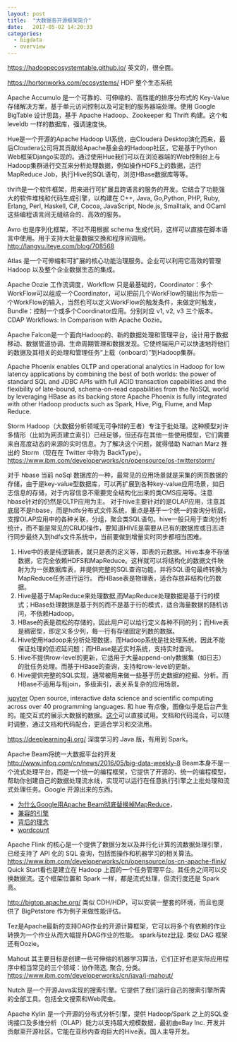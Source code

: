 ```yaml
---
layout: post
title:  "大数据各开源框架简介"
date:   2017-05-02 14:20:33
categories:
  - bigdata
  - overview
---
```


<https://hadoopecosystemtable.github.io/> 英文的，很全面。

<https://hortonworks.com/ecosystems/> HDP 整个生态系统

Apache Accumulo 是一个可靠的、可伸缩的、高性能的排序分布式的 Key-Value 存储解决方案，基于单元访问控制以及可定制的服务器端处理。使用 Google BigTable 设计思路，基于 Apache Hadoop、Zookeeper 和 Thrift 构建。这个和 leveldb 一样的数据库，强调速度快。

Hue是一个开源的Apache Hadoop UI系统，由Cloudera Desktop演化而来，最后Cloudera公司将其贡献给Apache基金会的Hadoop社区，它是基于Python Web框架Django实现的。通过使用Hue我们可以在浏览器端的Web控制台上与Hadoop集群进行交互来分析处理数据，例如操作HDFS上的数据，运行MapReduce Job，执行Hive的SQL语句，浏览HBase数据库等等。

thrift是一个软件框架，用来进行可扩展且跨语言的服务的开发。它结合了功能强大的软件堆栈和代码生成引擎，以构建在 C++, Java, Go,Python, PHP, Ruby, Erlang, Perl, Haskell, C#, Cocoa, JavaScript, Node.js, Smalltalk, and OCaml 这些编程语言间无缝结合的、高效的服务。

Avro 也是序列化框架，不过不用根据 schema 生成代码，这样可以直接在脚本语言中使用。用于支持大批量数据交换和程序间调用。http://langyu.iteye.com/blog/708568

Atlas 是一个可伸缩和可扩展的核心功能治理服务。企业可以利用它高效的管理 Hadoop 以及整个企业数据生态的集成。

Apache Oozie 工作流调度，Workflow 只是最基础的，Coordinator：多个WorkFlow可以组成一个Coordinator，可以把前几个WorkFlow的输出作为后一个WorkFlow的输入，当然也可以定义WorkFlow的触发条件，来做定时触发，Bundle：控制一个或多个Coordinator应用。分别对应 v1, v2, v3 三个版本。CDAP Workflows: In Comparison with Apache Oozie。

Apache Falcon是一个面向Hadoop的、新的数据处理和管理平台，设计用于数据移动、数据管道协调、生命周期管理和数据发现。它使终端用户可以快速地将他们的数据及其相关的处理和管理任务“上载（onboard）”到Hadoop集群。

Apache Phoenix enables OLTP and operational analytics in Hadoop for low latency applications by combining the best of both worlds:
the power of standard SQL and JDBC APIs with full ACID transaction capabilities and
the flexibility of late-bound, schema-on-read capabilities from the NoSQL world by leveraging HBase as its backing store
Apache Phoenix is fully integrated with other Hadoop products such as Spark, Hive, Pig, Flume, and Map Reduce.

Storm
Hadoop（大数据分析领域无可争辩的王者）专注于批处理。这种模型对许多情形（比如为网页建立索引）已经足够，但还存在其他一些使用模型，它们需要来自高度动态的来源的实时信息。为了解决这个问题，就得借助 Nathan Marz 推出的 Storm（现在在 Twitter 中称为 BackType）。https://www.ibm.com/developerworks/cn/opensource/os-twitterstorm/

对于 hbase 当前 noSql 数据库的一种，最常见的应用场景就是采集的网页数据的存储，由于是key-value型数据库，可以再扩展到各种key-value应用场景，如日志信息的存储，对于内容信息不需要完全结构化出来的类CMS应用等。注意hbase针对的仍然是OLTP应用为主。
对于hive主要针对的是OLAP应用，注意其底层不是hbase，而是hdfs分布式文件系统，重点是基于一个统一的查询分析层，支撑OLAP应用中的各种关联，分组，聚合类SQL语句。hive一般只用于查询分析统计，而不能是常见的CRUD操作，要知道HIVE是需要从已有的数据库或日志进行同步最终入到hdfs文件系统中，当前要做到增量实时同步都相当困难。
1. Hive中的表是纯逻辑表，就只是表的定义等，即表的元数据。Hive本身不存储数据，它完全依赖HDFS和MapReduce。这样就可以将结构化的数据文件映射为为一张数据库表，并提供完整的SQL查询功能，并将SQL语句最终转换为MapReduce任务进行运行。 而HBase表是物理表，适合存放非结构化的数据。
2. Hive是基于MapReduce来处理数据,而MapReduce处理数据是基于行的模式；HBase处理数据是基于列的而不是基于行的模式，适合海量数据的随机访问，不依赖Hadoop。
3. HBase的表是疏松的存储的，因此用户可以给行定义各种不同的列；而Hive表是稠密型，即定义多少列，每一行有存储固定列数的数据。
4. Hive使用Hadoop来分析处理数据，而Hadoop系统是批处理系统，因此不能保证处理的低迟延问题；而HBase是近实时系统，支持实时查询。
5. Hive不提供row-level的更新，它适用于大量append-only数据集（如日志）的批任务处理。而基于HBase的查询，支持和row-level的更新。
6. Hive提供完整的SQL实现，通常被用来做一些基于历史数据的挖掘、分析。而HBase不适用与有join，多级索引，表关系复杂的应用场景。

[jupyter](http://jupyter.org/) Open source, interactive data science and scientific computing across over 40 programming languages. 和 hue 有点像，图像似乎是后台产生的。能交互式的展示大数据的数据。[这个](https://try.jupyter.org/)可以直接试用。文档和代码混合，可以随时调整，通过文档和代码配合，更适合学习和交流用。

<https://deeplearning4j.org/> 深度学习的 Java 版，有用到 Spark。

Apache Beam将统一大数据平台的开发 <http://www.infoq.com/cn/news/2016/05/big-data-weekly-8> Beam本身不是一个流式处理平台，而是一个统一的编程框架，它提供了开源的、统一的编程模型，帮助你创建自己的数据处理流水线，实现可以运行在任意执行引擎之上批处理和流式处理任务。Google 开源出来的东西。
* [为什么Google用Apache Beam彻底替换掉MapReduce](http://www.infoq.com/cn/articles/why-google-replace-beam-with-apache-mapreduce)，
* [兼容的引擎](https://beam.apache.org/documentation/runners/capability-matrix/)
* [背后的理念](http://www.infoq.com/cn/articles/why-google-replace-beam-with-apache-mapreduce)
* [wordcount](https://beam.apache.org/get-started/wordcount-example/)

Apache Flink 的核心是一个提供了数据分发以及并行化计算的流数据处理引擎，已经支持了 API 化的 SQL 查询，包括图操作和机器学习的相关算法。 https://www.ibm.com/developerworks/cn/opensource/os-cn-apache-flink/ Quick Start看也是建立在 Hadoop 上面的一个任务管理平台。其任务之间可以交换数据流。这个框架位置和 Spark 一样，都是流式处理，但流行度还是 Spark 高。

<http://bigtop.apache.org/> 类似 CDH/HDP，可以安装一整套的环境，而且也提供了 BigPetstore 作为例子来做性能评估。

Tez是Apache最新的支持DAG作业的开源计算框架，它可以将多个有依赖的作业转换为一个作业从而大幅提升DAG作业的性能。
spark与tez[比较](http://dongxicheng.org/mapreduce-nextgen/apache-tez/). 类似 DAG 框架还有Oozie。

Mahout 其主要目标是创建一些可伸缩的机器学习算法，它们正好也是实际应用程序中相当常见的三个领域：协作筛选, 聚合, 分类。<https://www.ibm.com/developerworks/cn/java/j-mahout/>

Nutch 是一个开源Java实现的搜索引擎。它提供了我们运行自己的搜索引擎所需的全部工具。包括全文搜索和Web爬虫。

Apache Kylin 是一个开源的分布式分析引擎，提供 Hadoop/Spark 之上的SQL查询接口及多维分析（OLAP）能力以支持超大规模数据，最初由eBay Inc. 开发并贡献至开源社区。它能在亚秒内查询巨大的Hive表。国人主导开发。